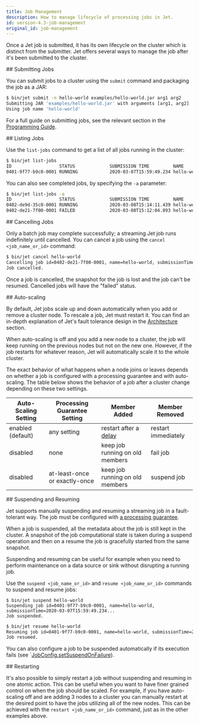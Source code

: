 ```yaml
---
title: Job Management
description: How to manage lifecycle of processing jobs in Jet.
id: version-4.3-job-management
original_id: job-management
---
```


Once a Jet job is submitted, it has its own lifecycle on the cluster
which is distinct from the submitter. Jet offers several ways to manage
the job after it's been submitted to the cluster.

## Submitting Jobs

You can submit jobs to a cluster using the `submit` command and
packaging the job as a JAR:

```bash
$ bin/jet submit -n hello-world examples/hello-world.jar arg1 arg2
Submitting JAR 'examples/hello-world.jar' with arguments [arg1, arg2]
Using job name 'hello-world'
```

For a full guide on submitting jobs, see the relevant section in the
[Programming Guide](../api/submitting-jobs).

## Listing Jobs

Use the `list-jobs` command to get a list of all jobs running in the
cluster:

```bash
$ bin/jet list-jobs
ID                  STATUS             SUBMISSION TIME         NAME
0401-9f77-b9c0-0001 RUNNING            2020-03-07T15:59:49.234 hello-world
```

You can also see completed jobs, by specifying the `-a` parameter:

```bash
$ bin/jet list-jobs -a
ID                  STATUS             SUBMISSION TIME         NAME
0402-de9d-35c0-0001 RUNNING            2020-03-08T15:14:11.439 hello-world-v2
0402-de21-7f00-0001 FAILED             2020-03-08T15:12:04.893 hello-world
```

## Cancelling Jobs

Only a batch job may complete successfully; a streaming Jet job runs
indefinitely until cancelled. You can cancel a job using the `cancel
<job_name_or_id>` command:

```bash
$ bin/jet cancel hello-world
Cancelling job id=0402-de21-7f00-0001, name=hello-world, submissionTime=2020-03-08T15:12:04.893
Job cancelled.
```

Once a job is cancelled, the snapshot for the job is lost and the job
can't be resumed. Cancelled jobs will have the "failed" status.

## Auto-scaling

By default, Jet jobs scale up and down automatically when you add or
remove a cluster node. To rescale a job, Jet must restart it. You can
find an in-depth explanation of Jet's fault tolerance design in the
[Architecture](../architecture/fault-tolerance) section.

When auto-scaling is off and you add a new node to a cluster, the job
will keep running on the previous nodes but not on the new one. However,
if the job restarts for whatever reason, Jet will automatically scale it
to the whole cluster.

The exact behavior of what happens when a node joins or leaves depends
on whether a job is configured with a processing guarantee and with
auto-scaling. The table below shows the behavior of a job after a
cluster change depending on these two settings.

|Auto-Scaling Setting|Processing Guarantee Setting|Member Added|Member Removed|
|------------|--------------------|------------|--------------|
|enabled (default)    |any setting|restart after a [delay](configuration#list-of-configuration-options)|restart immediately|
|disabled     |none|keep job running on old members|fail job|
|disabled     |at-least-once or exactly-once|keep job running on old members|suspend job|

## Suspending and Resuming

Jet supports manually suspending and resuming a streaming job in a
fault-tolerant way. The job must be configured with [a processing
guarantee](../api/submitting-jobs#setting-processing-guarantees).

When a job is suspended, all the metadata about the job is still kept in
the cluster. A snapshot of the job computational state is taken during a
suspend operation and then on a resume the job is gracefully started
from the same snapshot.

Suspending and resuming can be useful for example when you need to
perform maintenance on a data source or sink without disrupting a
running job.

Use the `suspend <job_name_or_id>` and `resume <job_name_or_id>`
commands to suspend and resume jobs:

```text
$ bin/jet suspend hello-world
Suspending job id=0401-9f77-b9c0-0001, name=hello-world, submissionTime=2020-03-07T15:59:49.234...
Job suspended.
```

```bash
$ bin/jet resume hello-world
Resuming job id=0401-9f77-b9c0-0001, name=hello-world, submissionTime=2020-03-07T15:59:49.234...
Job resumed.
```

You can also configure a job to be suspended automatically if its
execution fails (see
`[JobConfig.setSuspendOnFailure](/javadoc/4.3/com/hazelcast/jet/config/JobConfig.html#setSuspendOnFailure(boolean))).

## Restarting

It's also possible to simply restart a job without suspending and
resuming in one atomic action. This can be useful when you want to have
finer grained control on when the job should be scaled. For example, if
you have auto-scaling off and are adding 3 nodes to a cluster you can
manually restart at the desired point to have the jobs utilizing all of
the new nodes. This can be achieved with the `restart <job_name_or_id>`
command, just as in the other examples above.
